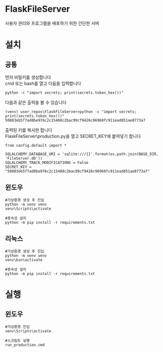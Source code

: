 # FlaskFileServer
사용자 관리와 프로그램을 배포하기 위한 간단한 서버

# 설치

## 공통
먼저 비밀키를 생성합니다  
cmd 또는 bash를 열고 다음을 입력합니다  
```
python -c "import secrets; print(secrets.token_hex())" 
```

다음과 같은 출력을 볼 수 있습니다  
```
(venv) user_repos\FlaskFileServer>python -c "import secrets; print(secrets.token_hex())" 
50803eb5f7ad8be976c2c15488c2bac99cf9426c96968fc911ead851ae8773a7
```

출력된 키를 복사한 합니다  
FlaskFileServer\production.py을 열고 SECRET_KEY에 붙여넣기 합니다  
```
from config.default import *

SQLALCHEMY_DATABASE_URI = 'sqlite:///{}'.format(os.path.join(BASE_DIR, 'FileServer.db'))
SQLALCHEMY_TRACK_MODIFICATIONS = False
SECRET_KEY = "50803eb5f7ad8be976c2c15488c2bac99cf9426c96968fc911ead851ae8773a7"
```


## 윈도우  
```
#가상환경 생성 후 진입
python -m venv venv
venv\Scripts\activate

#종속성 설치
python -m pip install -r requirements.txt

```

## 리눅스  
```
#가상환경 생성 후 진입
python -m venv venv
venv\bin\activate

#종속성 설치
python -m pip install -r requirements.txt

```


# 실행

## 윈도우
```
#가상환경 진입
venv\Scripts\activate

#스크립트 실행
run_production.cmd
```
